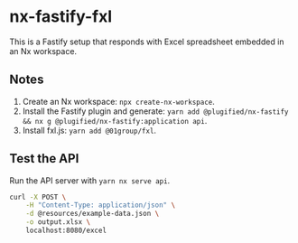 # nx-fastify-fxl

This is a Fastify setup that responds with Excel spreadsheet embedded in an Nx workspace.

## Notes

1. Create an Nx workspace: `npx create-nx-workspace`.
2. Install the Fastify plugin and generate: `yarn add @plugified/nx-fastify && nx g @plugified/nx-fastify:application api`.
3. Install fxl.js: `yarn add @01group/fxl`.

## Test the API

Run the API server with `yarn nx serve api`.

```bash
curl -X POST \
    -H "Content-Type: application/json" \
    -d @resources/example-data.json \
    -o output.xlsx \
    localhost:8080/excel
```
